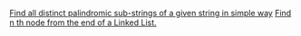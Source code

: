 [Find all distinct palindromic sub-strings of a given string in simple way](https://github.com/thecoder8890/simplify-code/blob/master/DistinctPalindrom.java)
[Find n th node from the end of a Linked List.](https://github.com/thecoder8890/simplify-code/blob/master/FindLastLL)
